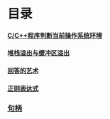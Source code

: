 # 目录

#### [C/C++程序判断当前操作系统环境](https://github.com/13870517674/-2022-5-4-/blob/main/C%2B%2B/Markdown%E6%96%87%E6%A1%A3/Markdown/C%26C%2B%2B%E7%A8%8B%E5%BA%8F%E5%88%A4%E6%96%AD%E5%BD%93%E5%89%8D%E6%93%8D%E4%BD%9C%E7%B3%BB%E7%BB%9F%E7%8E%AF%E5%A2%83.md)

#### [堆栈溢出与缓冲区溢出](https://github.com/13870517674/-2022-5-4-/blob/main/C%2B%2B/Markdown%E6%96%87%E6%A1%A3/Markdown/%E5%A0%86%E6%A0%88%E6%BA%A2%E5%87%BA%E4%B8%8E%E7%BC%93%E5%86%B2%E5%8C%BA%E6%BA%A2%E5%87%BA.md)

#### [回答的艺术](https://github.com/13870517674/-2022-5-4-/blob/main/C%2B%2B/Markdown%E6%96%87%E6%A1%A3/Markdown/%E5%9B%9E%E7%AD%94%E7%9A%84%E8%89%BA%E6%9C%AF.md)

#### [正则表达式](https://github.com/13870517674/-2022-5-4-/blob/main/C%2B%2B/Markdown%E6%96%87%E6%A1%A3/Markdown/%E6%AD%A3%E5%88%99%E8%A1%A8%E8%BE%BE%E5%BC%8F.md)

### [句柄](https://github.com/13870517674/-2022-5-4-/blob/main/C++/Markdown%E6%96%87%E6%A1%A3/Markdown/%E5%8F%A5%E6%9F%84.md)
